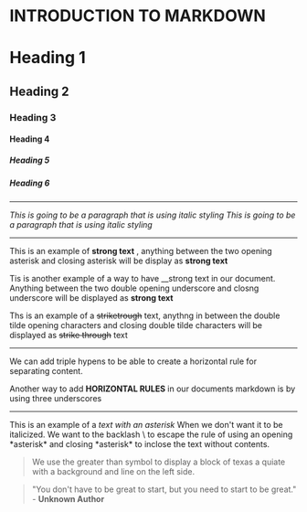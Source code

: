 # INTRODUCTION TO MARKDOWN

<!--HEADING-->
# Heading 1

## Heading 2

### Heading 3

#### Heading 4

##### Heading 5

##### Heading 6

---

<!--Italics-->

_This is going to be a paragraph that is using italic styling_
*This is going to be a paragraph that is using italic styling*


***

<!--Strong-->

This is an example of **strong text** , anything between the two opening asterisk and closing asterisk will be display as **strong text**

Tis is another example of a way to have __strong text in our document. Anything between the two double opening underscore and closng underscore will be displayed as __strong text__

<!--strike Through-->

Ths is an example of a ~~striketrough~~ text, anythng in between the double tilde opening characters and closing double tilde characters will be displayed as ~~strike through~~ text

---
<!--Horizontal rule-->

We can add triple hypens to be able to create a horizontal rule for separating content.

Another way to add __HORIZONTAL RULES__ in our documents markdown is by using three underscores
___

<!--Escape Characr Rule Using Backslash-->

This is an example of a *text with an asterisk* When we don't want it to be italicized. We want to  the backlash \ to escape the rule of using an opening \*asterisk* and closing \*asterisk*
 to inclose the text without contents.

<!--Blockquote Rule-->

> We use the greater than symbol to display a block of texas a quiate with a background and line on the left side.

> "You don't have to be great to start, but you need to start to be great." - __Unknown Author__




